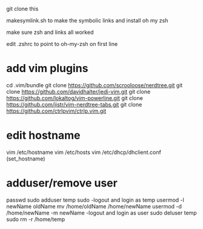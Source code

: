 git clone this

makesymlink.sh to make the symbolic links and install oh my zsh

make sure zsh and links all worked

edit .zshrc to point to oh-my-zsh on first line

# add vim plugins
cd .vim/bundle
git clone https://github.com/scrooloose/nerdtree.git
git clone https://github.com/davidhalter/jedi-vim.git
git clone https://github.com/lokaltog/vim-powerline.git
git clone https://github.com/jistr/vim-nerdtree-tabs.git
git clone https://github.com/ctrlpvim/ctrlp.vim.git


# edit hostname
vim /etc/hostname
vim /etc/hosts
vim /etc/dhcp/dhclient.conf (set_hostname)

# adduser/remove user
passwd
sudo adduser temp sudo
-logout and login as temp
usermod -l newName oldName
mv /home/oldName /home/newName
usermod -d /home/newName -m newName
-logout and login as user
sudo deluser temp
sudo rm -r /home/temp


